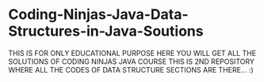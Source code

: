 # Coding-Ninjas-Java-Data-Structures-in-Java-Soutions
THIS IS FOR ONLY EDUCATIONAL PURPOSE
HERE YOU WILL GET ALL THE SOLUTIONS OF CODING NINJAS JAVA COURSE
THIS IS 2ND REPOSITORY WHERE ALL THE CODES OF DATA STRUCTURE SECTIONS ARE THERE...
:)
